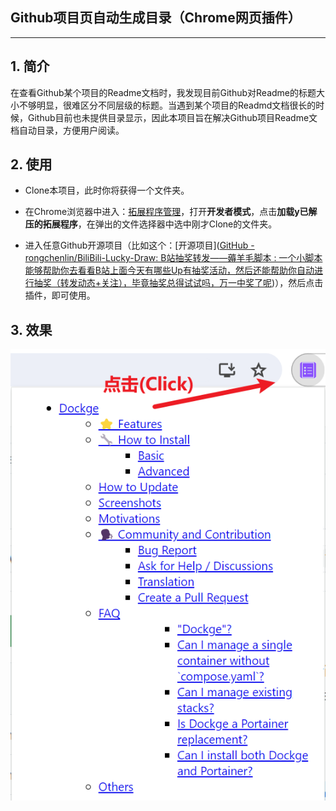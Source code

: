 

## Github项目页自动生成目录（Chrome网页插件）

-------

## 1. 简介

在查看Github某个项目的Readme文档时，我发现目前Github对Readme的标题大小不够明显，很难区分不同层级的标题。当遇到某个项目的Readmd文档很长的时候，Github目前也未提供目录显示，因此本项目旨在解决Github项目Readme文档自动目录，方便用户阅读。

## 2. 使用

- Clone本项目，此时你将获得一个文件夹。

- 在Chrome浏览器中进入：[拓展程序管理](chrome://extensions/)，打开**开发者模式**，点击**加载y已解压的拓展程序**，在弹出的文件选择器中选中刚才Clone的文件夹。

- 进入任意Github开源项目（比如这个：[开源项目]([GitHub - rongchenlin/BiliBili-Lucky-Draw: B站抽奖转发——薅羊毛脚本 : 一个小脚本能够帮助你去看看B站上面今天有哪些Up有抽奖活动，然后还能帮助你自动进行抽奖（转发动态+关注），毕竟抽奖总得试试吗，万一中奖了呢](https://github.com/rongchenlin/BiliBili-Lucky-Draw))），然后点击插件，即可使用。

## 3. 效果

<img title="" src="images/Readme.assets/2024-02-21-13-43-39-image.png" alt="" data-align="center">
